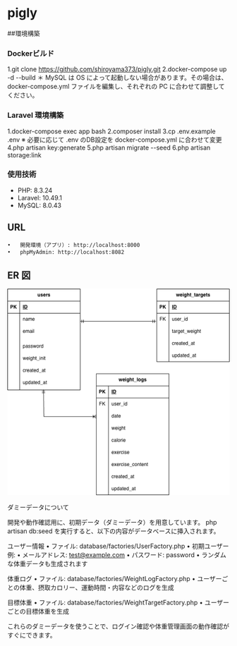 # pigly

##環境構築


### Dockerビルド

1.git clone https://github.com/shiroyama373/pigly.git
2.docker-compose up -d --build
＊ MySQL は OS によって起動しない場合があります。その場合は、docker-compose.yml ファイルを編集し、それぞれの PC に合わせて調整してください。

### Laravel 環境構築
1.docker-compose exec app bash
2.composer install
3.cp .env.example .env
※ 必要に応じて .env のDB設定を docker-compose.yml に合わせて変更
4.php artisan key:generate
5.php artisan migrate --seed
6.php artisan storage:link


### 使用技術
- PHP: 8.3.24
- Laravel: 10.49.1
- MySQL: 8.0.43

## URL
	•	開発環境（アプリ）: http://localhost:8000
	•	phpMyAdmin: http://localhost:8082

## ER 図

![ER図](er_diagram.png)


ダミーデータについて

開発や動作確認用に、初期データ（ダミーデータ）を用意しています。
php artisan db:seed を実行すると、以下の内容がデータベースに挿入されます。

ユーザー情報
	•	ファイル: database/factories/UserFactory.php
	•	初期ユーザー例:
	•	メールアドレス: test@example.com
	•	パスワード: password
	•	ランダムな体重データも生成されます

体重ログ
	•	ファイル: database/factories/WeightLogFactory.php
	•	ユーザーごとの体重、摂取カロリー、運動時間・内容などのログを生成

目標体重
	•	ファイル: database/factories/WeightTargetFactory.php
	•	ユーザーごとの目標体重を生成

これらのダミーデータを使うことで、ログイン確認や体重管理画面の動作確認がすぐにできます。
